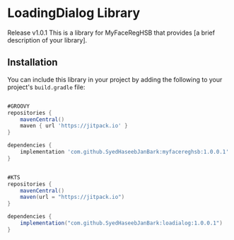 # LoadingDialog Library
Release v1.0.1
This is a library for MyFaceRegHSB that provides [a brief description of your library].

## Installation

You can include this library in your project by adding the following to your project's `build.gradle` file:

```groovy

#GROOVY
repositories {
    mavenCentral()
    maven { url 'https://jitpack.io' }
}

dependencies {
    implementation 'com.github.SyedHaseebJanBark:myfacereghsb:1.0.0.1'
}


#KTS
repositories {
    mavenCentral()
    maven(url = "https://jitpack.io")
}

dependencies {
    implementation("com.github.SyedHaseebJanBark:loadialog:1.0.0.1")
}